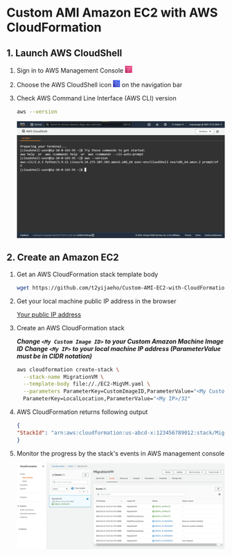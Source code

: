 # Custom AMI Amazon EC2 with AWS CloudFormation


## 1. Launch AWS CloudShell

1. Sign in to AWS Management Console <img src="https://github.com/t2yijaeho/Custom-AMI-EC2-with-CloudFormation/blob/matia/images/AWS%20Management%20Console.png?raw=true" width="16">

2. Choose the AWS CloudShell icon <img src="https://github.com/t2yijaeho/Custom-AMI-EC2-with-CloudFormation/blob/matia/images/AWS%20CloudShell.png?raw=true" width="16"> on the navigation bar

3. Check AWS Command Line Interface (AWS CLI) version

    ```bash
    aws --version
    ```

    <img src="https://github.com/t2yijaeho/Custom-AMI-EC2-with-CloudFormation/blob/matia/images/AWS%20CloudShell%20version.png?raw=true">


## 2. Create an Amazon EC2

1. Get an AWS CloudFormation stack template body

    ```bash
    wget https://github.com/t2yijaeho/Custom-AMI-EC2-with-CloudFormation/raw/matia/Template/EC2-MigVM.yaml
    ```

2. Get your local machine public IP address in the browser

    [Your public IP address](http://checkip.amazonaws.com/)

3. Create an AWS CloudFormation stack

    ***Change `<My Custom Image ID>` to your Custom Amazon Machine Image ID***
    ***Change `<My IP>` to your local machine IP address (ParameterValue must be in CIDR notation)***

    ```bash
    aws cloudformation create-stack \
      --stack-name MigrationVM \
      --template-body file://./EC2-MigVM.yaml \
      --parameters ParameterKey=CustomImageID,ParameterValue="<My Custom Image ID>" \
      ParameterKey=LocalLocation,ParameterValue="<My IP>/32"
    ```

4. AWS CloudFormation returns following output

    ```json
    {
    "StackId": "arn:aws:cloudformation:us-abcd-x:123456789012:stack/MigrationVM/b4d0f5e0-d4c2-11ec-9529-06edcc65f112"
    }
    ```

5. Monitor the progress by the stack's events in AWS management console

    <img src="https://github.com/t2yijaeho/Custom-AMI-EC2-with-CloudFormation/blob/matia/images/CloudFormation%20Stack%20Creation%20Events.png?raw=true">
